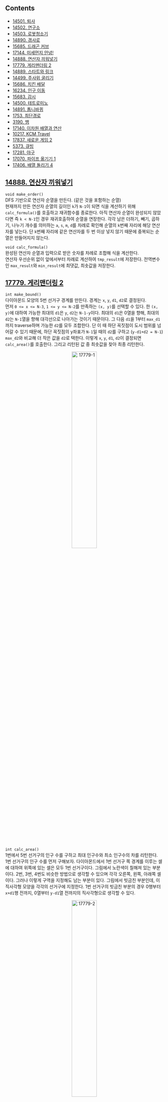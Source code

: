 ## Contents
* [14501. 퇴사](#14501)
* [14502. 연구소](#14502)
* [14503. 로봇청소기](#14503)
* [14890. 경사로](#14890)
* [15685. 드래곤 커브](#15685)
* [17144. 미세먼지 안녕!](#17144)
* [14888. 연산자 끼워넣기](#14888)
* [17779. 게리맨더링 2](#17779)
* [14889. 스타트와 링크](#14889)
* [14499. 주사위 굴리기](#14499)
* [15686. 치킨 배달](#15686)
* [16234. 인구 이동](#16234)
* [15683. 감시](#15683)
* [14500. 테트로미노](#14500)
* [14891. 톱니바퀴](#14891)
* [1753. 최단경로](#1753)
* [3190. 뱀](#3190)
* [17140. 이차원 배열과 연산](#17140)
* [10217. KCM Travel](#10217)
* [17837. 새로운 게임 2](#17837)
* [5373. 큐빙](#5373)
* [17281. 야구](#17281)
* [17070. 파이프 옮기기 1](#17070)
* [17406. 배열 돌리기 4](#17406)

<a name="14888"/>

## [14888. 연산자 끼워넣기](https://www.acmicpc.net/problem/14888)
`void make_order()`  
DFS 기반으로 연산자 순열을 만든다. (같은 것을 포함하는 순열)  
현재까지 만든 연산자 순열의 길이인 `k`가 `N-1`이 되면 식을 계산하기 위해 `calc_formula()`를 호출하고 재귀함수를 종료한다. 아직 연산자 순열이 완성되지 않았다면 즉 `k < N-1`인 경우 재귀호출하여 순열을 연장한다. 각각 남은 더하기, 빼기, 곱하기, 나누기 개수를 의미하는 `a`, `s`, `m`, `d`를 차례로 확인해 순열의 `k`번째 자리에 해당 연산자를 넣는다. 단 `k`번째 자리에 같은 연산자를 두 번 이상 넣지 않기 때문에 중복되는 순열은 만들어지지 않는다.  
  
`void calc_formula()`  
완성된 연산자 순열과 입력으로 받은 숫자를 차례로 조합해 식을 계산한다.  
연산자 우선순위 없이 앞에서부터 차례로 계산하여 `tmp_result`에 저장한다. 전역변수인 `max_result`와 `min_result`에 최댓값, 최솟값을 저장한다.  
  
<a name="17779"/>

## [17779. 게리맨더링 2](https://www.acmicpc.net/problem/17779)
`int make_bound()`  
다이아몬드 모양의 5번 선거구 경계를 만든다. 경계는 `x`, `y`, `d1`, `d2`로 결정된다.  
먼저 `0 <= x <= N-3`, `1 <= y <= N-2`를 만족하는 `(x, y)`를 선택할 수 있다. 한 `(x, y)`에 대하여 가능한 최대의 `d1`은 `y`, `d2`는 `N-1-y`이다. 최대의 `d1`은 0열을 향해, 최대의 `d2`는 `N-1`열을 향해 대각선으로 나아가는 것이기 때문이다. 그 다음 `d1`을 1부터 `max_d1`까지 traverse하며 가능한 `d2`를 모두 조합한다. 단 이 때 하단 꼭짓점이 도시 범위를 넘어갈 수 있기 때문에, 하단 꼭짓점의 y좌표가 `N-1`일 때의 `d2`를 구하고 (`y-d1+d2 = N-1`) `max_d2`와 비교해 더 작은 값을 `d2`로 택한다. 이렇게 `x`, `y`, `d1`, `d2`이 결정되면 `calc_area()`를 호출한다. 그리고 리턴된 값 중 최솟값을 찾아 최종 리턴한다.  
<p align="center">
<img src="/baekjoon/img/17779-1.png" alt="17779-1" height="40%" width="40%" align="middle">
</p>
  

`int calc_area()`  
1번에서 5번 선거구의 인구 수를 구하고 최대 인구수와 최소 인구수의 차를 리턴한다.  
1번 선거구의 인구 수를 먼저 구해보자. 다이아몬드에서 1번 선거구 쪽 경계를 이루는 셀에 대하여 위쪽에 있는 셀은 모두 1번 선거구이다. 그림에서 노란색이 칠해져 있는 부분이다. 2번, 3번, 4번도 비슷한 방법으로 생각할 수 있으며 각각 오른쪽, 왼쪽, 아래쪽 셀이다. 그러나 이렇게 구역을 지정해도 남는 부분이 있다. 그림에서 빗금친 부분인데, 이 직사각형 모양을 각각의 선거구에 지정한다. 1번 선거구의 빗금친 부분의 경우 0행부터 `x+d1`행 전까지, 0열부터 `y-d1`열 전까지의 직사각형으로 생각할 수 있다.  
<p align="center">
<img src="/baekjoon/img/17779-2.png" alt="17779-2" height="40%" width="40%" align="middle">
</p>

<a name="14889"/>

## [14889. 스타트와 링크](https://www.acmicpc.net/problem/14889)
`void make_team()`  
`N/2`명으로 구성된 팀을 만든다. **단 반대편 `N/2`명 팀도 자동으로 꾸려지므로 반대편 팀과 중복되지 않는 구성만 만든다.** 이를 위해 0번째 사람은 현재 만들고 있는 팀에 소속되어 있도록 한다. (초기 `mask`값이 1인 이유가 이것이다.)  
`mask`는 팀에 포함된 사람은 1, 포함되지 않은 사람은 0으로 처리된 비트마스크이다. DFS를 이용하여 `N/2`명의 팀을 꾸리고 `calc_diff()`를 호출한다.  

`void calc_diff()`  
인자로 받은 `mask`에 1로 표기된 팀을 스타트팀, 0으로 표기된 팀을 링크팀이라고 생각하고 각 팀의 시너지를 구해 차를 구한다. 링크팀의 시너지를 구하기 위해 `mask`, 스타트팀의 시너지를 구하기 위해 `~mask`를 인자로 하는 `make_pair()`를 각각 호출한다.  

`void make_pair()`  
`org_mask`에 0으로 표기된 팀에서 두 명씩 짝지은 페어들을 모두 구한다. 그리고 그 페어에 대하여 시너지를 더한다.  
예를 들어 `org_mask`(= 초기 `mask`)가 `111000`이었다고 하자. `make_pair()`는 0으로 표기된 팀에서 두 명씩 짝지은 페어를 DFS로 구한다. 예를 들어 `111110`에서 DFS는 리프에 도달하게 되며, 짝지은 페어만 1로 나타내기 위하여 `org_mask`와 `mask`를 XOR 처리한다. 즉 `111000` ^ `111110`은 `000110`이 된다. XOR의 결과에서 페어를 검출하고 시너지에 더해주게 된다. 이처럼 `org_mask`에서 0으로 표기된 팀의 시너지를 구하게 되므로 `calc_diff()`에서 `mask`에 대해 한 번, `~mask`에 대해 한 번 `make_pair()`를 호출한 것이다.  

  
<a name="14499"/>

## [14499. 주사위 굴리기](https://www.acmicpc.net/problem/14499)
`void roll()`  
`move`값에 따라 동서남북 방향으로 이동한 좌표가 바운드를 넘어가지 않는지 확인하고, 바운드 내라면 주사위 전개도를 변경한다. 그리고 주사위 바닥과 주사위가 놓여있는 칸 사이에 값을 복사한다.  
**문제에 주어져있는 전개도 모양을 적극 활용한다.** 주사위가 동서남북 방향으로 이동하면 전개도가 어떻게 변경되는지 그려서 확인한 후 코드화한다. **동서남북 모든 경우에 대하여 주사위 네 면이 서로 교환되는데, 이 때 하나의 변수 `temp`만으로 해결할 수 있다.**  
<p align="center">
<img src="/baekjoon/img/14499.png" alt="14499" height="40%" width="40%" align="middle">
</p>

<a name="15686"/>

## [15686. 치킨 배달](https://www.acmicpc.net/problem/15686)
처음 인풋을 받을 때 집과 치킨집의 좌표를 전역변수 `home`과 `chicken`에 저장했다. 그리고 집의 개수와 치킨집의 개수를 각각 `H`, `C`에 저장했다.  

`void select_chicken()`  
`C`개의 치킨집 중 `M`개의 치킨집을 고른다.  
비트마스크를 이용해 `C` combination `M`을 구했다. 단, 가령 13개의 치킨집 중 8개의 치킨집을 고른다면 5개를 골라 `mask`만 반대로 뒤집어주면 되기 때문에 `reverse` 인자를 두고 `C-M`개를 골라 `mask`를 뒤집을 것인지 그냥 `M`개를 골라 `mask`를 그대로 이용할 것인지를 알 수 있도록 하였다. 이 `reverse`가 있는 버전과 없는 버전을 비교했을 때 백준 저지에서는 4ms로 동일하게 나왔는데 `M`이 최대 13이기 때문에 큰 차이가 없는 것으로 추측된다. `M`이 큰 값이면 차이가 있을 것으로 예상된다. 이 과정을 통해 `mask`를 확정지으면 `calc_city_dist()`를 호출해 해당 `mask`에 대한 도시의 치킨 거리를 구한다.  

`int calc_city_dist()`  
도시의 치킨 거리를 구한다.  
도시의 치킨 거리는 각 집의 치킨 거리의 합과 같다. 그리고 각 집의 치킨 거리는 그 집과 `M`개의 치킨집까지의 치킨 거리의 최솟값과 같다. 따라서 `calc_home_dist()`를 이용해 각 집의 치킨 거리를 구한 다음 그것을 모두 더했다.  


`int calc_home_dist()`  
각 집의 치킨 거리를 구한다.  
`mask`에서 1인 인덱스를 가지는 `chicken`의 치킨집과 `h` 인덱스를 가지는 `home`의 집 사이의 거리를 모두 구해보고 최솟값을 반환하였다. 집과 치킨집 사이의 거리는 `calc_dist()`를 호출하여 계산하였다.  

`int calc_dist()`  
문제의 정의에 따라 두 위치 사이의 거리를 계산하였다.  

<a name="16234"/>

## [16234. 인구 이동](https://www.acmicpc.net/problem/16234)
메인함수에서 `N`, `L`, `R`과 초기의 인구 배열을 `A`에 저장하였다. 그리고 인구 이동은 더 이상 인구 이동이 없을 때까지 (`move_flag`가 `false`일 때까지) 계속된다.  
한 차례의 인구 이동은 연합 번호를 저장하는 `B`와 연합 번호 별 각 나라의 새로운 인구를 저장하는 `C`를 각각 -1과 0으로 `memset()`하는 것 부터 시작한다. 이중 for문으로 직접 초기화하는 것보다 `memset()`을 이용하는 것이 실험 상 10ms 정도 빨랐다. `unite_num`도 0으로, `move_flag`도 `false`로 해준다.  
그리고 이중 for문을 돌면서 아직 연합을 이루지 않은 나라 즉 `B[i][j]`가 `-1`인 나라를 찾아 연합을 이루기 시작한다. `make_unite(i, j, unite_num);`을 호출하며, 이는 `unite_num`에 해당하는 전체 인구수와 나라수를 pair 형태로 반환한다. 만약 `nation`이 한 번이라도 2 이상이면 인구 이동이 일어나므로 `move_flag`를 `true`로 하였다. 연합 번호 별 각 나라의 새로운 인구수를 `C[unite_num]`에 저장하였다. `move_flag`가 `true`인 경우 이 `C`를 이용해 `A`를 바꿔줄 것이기 때문이다. **원래는 `C`를 사용하지 않고 대신 그 자리에 이중 for문을 넣어 연합 번호가 `unite_num`인 나라를 찾아 `people / nation`으로 `A[i][j]`를 바꿔주었었다. 이렇게 하면 최대 `unite_num`번 이중 for문을 돌려야 한다. 그러나 `C`를 이용함으로써 한 번만 이중 for문을 돌리게 하였다.** 한편 `unite_num`은 0부터 1씩 증가하는 숫자이며, 하나의 나라로도 이룰 수 있다고 보았다.  
연합을 모두 이루면 `move_flag`를 확인하였다. `false`인 경우 인구 이동이 일어나지 않으므로 `while(true)`를 `break`하였다. `true`인 경우는 최종 출력값인 `move`를 1 더하고 `B`와 `C`를 이용하여 `A`를 변경하였다. 이 부분이 위에서 강조한 이중 for문을 한 번만 돌리는 부분이다. 연합 번호 별로 그 연합에 속하는 나라의 좌표를 vector에 저장해보기도 했는데, 오히려 시간이 매우 오래 걸렸다.  

`pair<int, int> make_unite(int x, int y, int num)`  
`(x, y)` 나라를 연합 `num`에 할당하고 즉 `B[x][y] = num`으로 하고, `(x, y)`에서 사방으로 연합을 늘릴 수 있는지 확인한다. 연합 번호 `num`의 총 인구수와 나라수를 pair 형태로 반환한다.  
사방으로 연합을 늘릴 수 있는지 확인하는 것은 델타 배열 `dx`와 `dy`를 사용하였다. 그리고 `(x, y)`로 부터 한 칸 이동한 `(temp_x, temp_y)`가 연합을 이루기 적당한지 `valid_unite()`를 호출하여 확인하였다. 연합을 이룰 수 있다면 인구수와 나라수를 업데이트 해주었다.  

`bool valid_unite(int x, int y, int temp_x, int temp_y)`  
`(x, y)`에서 한 칸 확장된 `(temp_x, temp_y)`가 함께 연합을 이룰 수 있는지 확인한다.  
함께 연합을 이룰 수 있는 조건은 세 가지이다. 1) `(temp_x, temp_y)`의 인덱스가 valid하다. 2) `(temp_x, temp_y)`가 이미 다른 연합에 속해있지 않다. 3) `(x, y)`와 `(temp_x, temp_y)`의 인구수 차이가 L 이상 R 이하이다. 이 세 가지 조건을 모두 만족하는 경우에만 `true`를 반환한다.  

<a name="15683"/>

## [15683. 감시](https://www.acmicpc.net/problem/15683)
메인함수에서 `map`에 `N` * `M`의 인풋을 저장했으며, CCTV는 구조체 `CCTV`의 전역 벡터인 `cctvs`에 저장하였다. 구조체 `CCTV`는 CCTV의 위치를 나타내는 `x`, `y`와 몇 번 CCTV인지 나타내는 `num`, CCTV를 90도로 회전한 가짓수 중 하나를 나타내는 `dir`을 멤버변수로 가진다.  

`void DFS(int k)`  
전체 CCTV에 대하여 90도로 회전한 가짓수 중 하나를 결정한다.  
`k`는 현재 새롭게 방향을 지정하려는 CCTV의 인덱스이다. CCTV의 `num`에 따라서 가능한 (회전하여 만들 수 있는) 가짓수가 다르므로 전역에 `possible_dirs`에 미리 그 가짓수를 저장해두었다. `possible_dirs`를 이용해 DFS로 모든 CCTV에 대하여 가짓수를 결정한다. 모두 결정했다면 `surveil()`을 호출한다.  

`void surveil()`  
각 CCTV의 `num`과 `dir`에 따라 오른쪽, 위쪽, 왼쪽, 아래쪽 중 감시하는 방향을 선택해 `surveil_1_dir()`을 호출한다. 단, 그 전에 `map2`에 `map`을 복사한다. 가령 1번 CCTV이고 오른쪽 방향을 감시한다면 `surveil_1_dir(x, y, RIGHT)`를 호출한다. `surveil_1_dir()`은 `map2`에 감시한 부분을 7로 변경한다. 따라서 `map2`에서 사각지대인 0인 부분의 개수를 세서 `min_blind`를 업데이트한다.  

`void surveil_1_dir(int x, int y, int dir)`  
`dir`이 `RIGHT`, `UP`, `LEFT`, `DOWN`이냐에 따라 해당 방향을 감시한다. 단, 벽이 있으면 해당 방향의 감시를 멈추며 CCTV가 있더라도 통과하여 그 부분도 감시한다고 생각한다. 감시한 부분은 `map2`에 7로 변경한다.  

<a name="14500"/>

## [14500. 테트로미노](https://www.acmicpc.net/problem/14500)
5가지 테트로미노를 회전/대칭하여 만들 수 있는 가짓수는 총 19가지이다. 1가지 모양에 대해, 내부 4개의 셀을 델타 배열처럼 표현하였다. 가령 □□□□ 모양이라면 맨 처음 셀을 기준으로 하면 (0, 0), (0, 1), (0, 2), (0, 3)이므로 dx = {0, 0, 0, 0}, dy = {0, 1, 2, 3}처럼 표현하였다. 19가지에 대하 모두 이렇게 표현하여 2차원 배열로 묶은 것이 `dx`와 `dy`이다.  
`N` * `M`의 종이 위 모든 셀을 기준으로 해 다음을 수행하였다.  
19가지의 모양 중 1가지에 대하여  
1) 4개의 셀이 모두 종이 위에 표현될 수 있는가? (인덱스)  
2) 만약 그렇다면 합을 계산하고, 최댓값을 갱신한다.  

<p align="center">
<img src="/baekjoon/img/14500.png" alt="14500" height="40%" width="40%" align="middle">
</p>

<a name="14891"/>

## [14891. 톱니바퀴](https://www.acmicpc.net/problem/14891)
톱니바퀴 정보가 띄어쓰기로 분리되어 있지 않으므로, 한 톱니바퀴에 대하여 스트링으로 받고 하나씩 파싱해 전역 `cogwheel`에 넣어주었다. 회전 정보를 받을 때마다 `rotate_check()`를 호출했다. 단 인풋으로 주어지는 톱니바퀴 번호는 1부터 시작하고, 코드에서는 0부터 시작했으므로 -1 해서 인자로 넘겨주었다.  

`void rotate_check(int cog, int cw)`  
회전시킬 톱니바퀴 번호 `cog`와 회전 방향 `cw`의 pair를 원소로 하는 queue `q`에 적절히 enque하고, enque가 끝나면 deque해가며 `rotate()`를 호출하였다.  
먼저 처음 인자로 들어왔던 `cog`와 `cw`의 페어를 먼저 `q`에 enque하였다. 그리고 `cog`보다 오른쪽 방향에 있는 톱니바퀴를 회전해야 하는지 확인하였다. 회전해야 한다면 회전시킬 톱니바퀴 번호와 직전에 회전시켰던 방향의 반대방향의 페어를 `q`에 enque하였다. 회전하지 않는다면 `break`하여 그 방향의 톱니바퀴는 더 이상 확인하지 않았다. 왼쪽 방향도 마찬가지로 진행하였다. enque 과정이 모두 끝나면 `!q.empty()`할 때까지 하나씩 deque해가며 `rotate()`를 호출해 실제로 회전시켰다.  

`void rotate(int cog, ing cw)`  
`cog`번째 톱니바퀴를 `cw` 방향으로 회전시킨 결과를 전역 `cogwheel`에 적용하였다. 단 회전시킬 때 직전 결과를 덮어쓰지 않도록 주의한다. 틀린 버전은 아래 *실수했던 부분*의 5)를 참고.  

`int calc_score()`  
회전이 모두 끝나고 모든 톱니바퀴에 대하여 12시 방향의 극을 확인하였다. S극이라면 `pow(2, i)`를 `score`에 더해주었다. for문에 간편하게 넣어주기 위해 `pow()`를 활용했다.  

*실수했던 부분*
1) 처음 인풋 받을 때 톱니바퀴 정보가 띄어쓰기로 분리되어 있지 않아서 스트링으로 받고 하나씩 파싱해주어야 했는데, 띄어쓰기로 분리되어 있지 않다는 것 자체를 생각을 못해서 시간을 많이 낭비했다. 스트링으로 한 톱니바퀴의 정보를 받은 다음, 스트링을 traverse 하면서 하나씩 얻어오고 '0'을 빼주는 것까지 해야 한다. 스트링을 파싱하면 char이기 때문이다. 
2) 인풋으로 주어지는 톱니바퀴 번호는 1부터 시작하고, 코드에서는 0부터 시작했으므로 -1 해서 `rotate_check()`의 인자로 넘겨주었어야 하는데 이걸 생각 못하고 그냥 넘겨줬었다.  
3) 양옆 방향 톱니바퀴를 회전해야 하는지 확인하고 회전해야 한다면 톱니바퀴 번호와 방향을 `q`에 enque 해주었는데, 회전 방향이 계속 반대가 되야 한다는 것을 적용해주지 않았었다. (그냥 인풋에 주어진 회전 방향의 반대 방향을 여러 톱니바퀴 회전에 그대로 적용했다.) 문제를 꼼꼼히 읽어야한다!  
4) 주변 톱니바퀴 회전 정보는 enque 해주었는데 막상 자기 자신의 회전 정보를 enque 해주지 않았다. 빼먹는 부분 없이 하자.  
5) `rotate()`에서 반시계 방향 회전은 문제가 없었는데 시계 방향 회전에서 값을 계속 덮어 써서 버그가 있었다. 회전 시 주의해야한다.   
```cpp
// 틀린 버전
for(int i=0; i<7; i++)
    cogwheel[cog][i+1] = cogwheel[cog][i];

// 맞는 버전
for(int i=6; i>=0; i--)
    cogwheel[cog][i+1] = cogwheel[cog][i];
```
6) queue에서 `q.pop()`은 아무것도 반환하지 않는다. 얻어오면서 pop도 하고 싶다면 `q.front()`로 받은 다음 `q.pop()`을 해주어야 한다.  

<a name="1753"/>

## [1753. 최단경로](https://www.acmicpc.net/problem/1753)
다익스트라 알고리즘을 이용해 한 노드에서 모든 노드로의 최단거리를 구한다. 단 `V*V`의 벡터를 잡고 sparse하게 에지 정보를 기록할 경우 메모리 초과가 난다. 따라서 에지의 개수만큼만 저장해 처리한다.  
메인함수에서 `V`, `E`, `K`를 받고 `E`개의 에지 정보를 `vector<vector<pair<int, int>> > edge(V)`에 저장한다. `edge_weight[i]`는 노드 `i`에서 출발하는 모든 에지 정보가 담겨있는 벡터이다. `dijkstra()`를 호출해 노드 `K-1`로부터 모든 노드로의 최단거리를 구하도록 하였다.  
추가) 문제에서 서로 다른 두 노드 사이에 여러 개의 간선이 있을 수 있다고 하여 `vector<unordered_map<int, int> > edge(V)`에 가장 작은 거리를 갖는 간선만 중복되지 않게 저장하였더니, 시간과 메모리 모두 오히려 증가하였다. 상황에 따라 잘 판단해야 할 듯하다.  


`void dijkstra(int V, int S, vector<vector<pair<int, int>> >& edge)`  
`dist`는 `V` 크기의 벡터로, 노드 `S`로부터 각 인덱스번째 노드로의 최단거리를 기록한다. 처음에는 모두 INF로 잡고 `dist[S]`만 0으로 초기화한다. 그리고 방문한 노드를 기록하는 unordered_set `visited`와 priority queue를 min heap으로 이용해 "아직 방문하지 않은 노드"이면서 "현재까지의 최단거리가 (다른 노드에 비해) 짧은 노드"를 계속해서 얻을 수 있도록 하였다. priority queue `pq`에는 pair가 들어가며, 인덱스가 pair.second인 노드의 (현재까지의) 최단거리를 pair.first가 되도록 push 하였다. 인덱스가 first, 최단거리가 second가 아닌 이유는 최단거리에 따라 정렬되어야 하기 때문이다. `pq`에 `(0, S)`의 pair를 넣는 것으로 시작한다. 다음 내용은 `pq`가 비어있을 때까지 반복한다.  
1) `pq.top()`의 first와 second를 각각 `d`, `u`로 받아온 후 pop한다.  
2) 만약 `visited`에 `u`가 있다면 즉 `u`를 이미 방문한 적이 있다면 더 확인할 필요가 없다. continue한다.  
3) `visited`에 `u`를 넣고, 인덱스가 `u`인 노드와 인접한 모든 노드에 대하여 최단거리를 갱신할 수 있는지 확인한다. `u` 노드부터 `u`와 인접한 어떤 노드까지의 길이에 `d`를 더한 값이 현재의 `dist`값보다 작다면 `dist`를 갱신한다. 그리고 `pq`의 pair first, second의 의미에 따라 push한다.  
위의 반복이 끝나면 최단거리를 모두 구한 것이므로 각 노드까지의 최단거리를 출력한다.  

<a name="3190"/>

## [3190. 뱀](https://www.acmicpc.net/problem/3190)
뱀의 머리와 꼬리에서 수정이 일어나므로 cpp의 링크드리스트인 `list`를 사용해보았다. list는 양방향 리스트이고, forward_list가 단방향 리스트이다. 처음 써봤는데 유용했던 것 같고, `deque`도 양방향 수정이 가능하므로 deque로 구현해도 가능했을 것 같다.  
메인에서 사과가 있는 곳을 전역 배열 `apple`에 true로 표시하였고, 뱀의 방향 변환 정보는 앞에서부터 쓰이므로 전역 queue `q`에 push하였다. 뱀은 머리부터 꼬리까지 연결된 list로 보고 처음 있는 곳인 (0, 0)을 `emplace_front()` 해주었다. 그리고 전역 배열 `map`은 현재 시점에 뱀이 존재하는 곳을 true로 한 것이다. 뱀이 벽이나 자기 자신에 부딪힐 때 게임이 종료되므로, 자기 자신에 부딪히는 것을 확인하기 위한 배열이다.  

`int dummy(list<pair<int, int> >& snake, int dir, int cur_time)`  
`snake`는 뱀의 머리부터 꼬리까지 연결되어 있는 list이고, `dir`은 현재 뱀이 바라보고 있는 방향으로 enum에 정의한 `RIGHT`, `DOWN`, `LEFT`, `UP` 중 하나이다. `cur_time`은 현재 시각이다.  
먼저 뱀이 `dir`을 따라 한 칸 더 이동했을 때의 좌표를 `nx`, `ny`로 표현하였다. 이 때 `snake`의 반복자 `begin()`을 사용하였다. 이 `nx`, `ny`가 인덱스를 벗어난다면 벽에 부딪힌 것이므로 게임이 종료되게 하였다. 또는 인덱스를 벗어나지 않지만 `map[nx][ny]`가 true라면 뱀이 자기 자신에 부딪히게 되므로 역시 게임이 종료되게 하였다.  
게임이 종료되지 않는다면 `snake.emplace_front(nx, ny)`로 새로운 머리를 추가해준다. 그리고 `map`도 업데이트해준다. 새로운 머리가 생긴 곳에 사과가 있는지 확인하고, 사과가 있다면 꼬리의 변화 없이 사과만 사라지며 사과가 없다면 `map`에서 꼬리 부분을 false로 바꾸고 `snake`에서도 `pop_back()` 해준다. 여기까지 마치면 `q.front()`를 참고하여 다음 초에서 방향이 전환되는지 확인한다. 단 방향이 전환되건 전환되지 않건 `++cur_time`이 되도록 한다. 그리고 게임이 끝날 때까지 `dummy()`를 재귀 호출한다.  

*실수했던 부분*  
1) 뱀을 하나의 객체 또는 컨테이너로 처음에는 생각하지 못했다. 그냥 `map`과 뱀의 머리 위치, 방향, 길이만 알면 된다고 생각했다. 하지만 꼬리를 자르는 과정은 list나 deque같은 컨테이너가 없으면 할 수 없었다. **처음부터 컨테이너를 잘 선택**하는 게 정말 중요한 것 같다.  
2) 뱀이 방향 전환을 할 때 왼쪽으로 90도 회전하면 (`rot_dir`이 `LEFT`일 때) `dir`이 3->2, 2->1, 1->0, 0->3으로 변경되어야 한다. 그런데 이것을 `dir = (dir - 1) % 4`로 구현하니 틀렸습니다가 나왔다. **mod 연산자 앞에 오는 수가 음수이면 무조건 mod 결과는 음수**인데 -1 % 4가 3이 나올 것이라고 생각한 것이다. 이제는 안 잊어버리겠지?  

<a name="17140"/>

## [17140. 이차원 배열과 연산](https://www.acmicpc.net/problem/17140)
`int r_arith(int r_num, int c_num)`  
R 연산은 각 행에 있는 원소들의 등장 횟수를 카운트하여 그 행의 내용을 바꾼다. 그래서 먼저 unordered_map `m`을 이용해 원소의 등장 횟수를 카운트하였고, 그것을 벡터 `v`로 옮겨 소팅하였다. 단 벡터에 페어가 있는 경우, first를 기준으로 먼저 소팅하기 때문에 등장 횟수를 first에 넣고 숫자를 second에 넣어 따로 compare 함수를 만들지 않고 처리하였다. 그리고 소팅한 내용을 해당 행에 넣고, 그 다음 원소부터 마지막 원소까지 모두 0으로 바꿔주었다. (다른 행에 의해 유효한 열의 개수가 늘어날 경우 그 부분은 0으로 처리하라고 문제에 나와 있기 때문이다.) R 연산을 수행한 다음 유효한 열의 개수는 `max_c_num`에 저장하고 이것을 메인함수로 반환하였다.  

`int c_arith(int r_num, int c_num)`  
`r_arith()`와 처리하는 내용은 비슷하되, column-wise로 접근하여 처리하였다.  

*지긋지긋한 런타임 에러*
이차원 배열을 처리할 때 벡터를 쓰면 좋을 거라 생각했다. resize() 함수로 새로 만들어진 원소를 기본값으로 초기화하는 방법을 쓰면 좋을 거라고 생각했다. (막상 짜보니 column-wise로 접근해야 하는 C 연산을 처리하기 복잡하긴 했다. 그래도 어찌저찌 짜긴 했다.) 그런데.. 테스트 케이스는 돌아가는데 계속 **런타임 에러**가 났다. 사실 왜 런타임 에러가 났는지 이유는 찾지 못했는데, 이차원 배열을 전역 어레이로 처리하니까 아무 문제 없이 맞았습니다가 떴다. 문제에서 이 이차원 배열이 계속 늘어나는 것이 아니고 행 또는 열의 개수가 100개가 넘어가면 자르라고 했으므로 충분히 배열로 처리할 수 있는 문제였다. (사실 이 생각은 처음에 하지 못했다.) **내가 공부한 내용을 써먹을 수 있을 것 같다고 방법을 선택하는 게 아니라 더 깔끔하고 실수하지 않을 방법을 선택해야 한다!!**  

<a name="10217"/>

## [10217. KCM Travel](https://www.acmicpc.net/problem/10217)

<a name="17837"/>

## [17837. 새로운 게임 2](https://www.acmicpc.net/problem/17837)
전역 배열 `color`는 보드의 색깔을 `WHITE`(0), `RED`(1), `BLUE`(2) 중 하나로 표현한다. 전역 벡터 `board[i][j]`는 (0부터 셀 때) i행 j열에 놓여있는 말을 아래 깔려 있는 것부터 차례로 저장한다. 전역 벡터 `horse_info`는 현재 말들의 위치와 방향을 저장한다. 예를 들어 `horse_info[i]`는 (0부터 셀 때) i번 말의 x좌표, y좌표, 방향을 `Horse` 라는 구조체 안에서 저장한다.  
메인 함수에서는 인풋을 받으며 초기의 `board`와 `horse_info`를 저장한다. 그리고 `turn()`을 whlie문 아래에서 호출하는데, 이 `turn()`의 반환값이 false일 때 이 while문은 break 된다. `turn()`의 반환값이 false인 경우는 해당 턴을 진행하다가 한 칸에 4개 이상의 말이 겹쳐지게 되어 종료한 경우이다.  
`bool turn()`  
K개의 말을 차례로 움직이며 한 턴을 진행한다. 하나의 말에 대하여 현재의 위치를 `cx`와 `cy`, 이동할 곳의 위치를 `nx`와 `ny`에 저장한다.  

1) `nx`와 `ny`의 인덱스가 밖으로 나가거나 `color[nx][ny]`가 `BLUE`인 경우는 방향을 바꾸고 한 칸 이동한다. 문제에 명시되어 있지 않지만 **바꾼 방향으로 한 칸 이동할 때에도 그 칸의 색깔에 따라 다르게 행동해야 한다.** 따라서 (문제에 나와있는 대로) 이동할 칸이 인덱스 밖으로 나가거나 `BLUE`인 경우만 그 자리에 있도록 하고, 그렇지 않은 경우에는 변경된 `nx`, `ny`에 대하여 다시 행동하도록 해야한다. 따라서 이 경우 **`k--`를 하게 하여 큰 for문을 마치고 `k++`이 되더라도 같은 `k`에 머무를 수 있도록 하였다.**

2) `color[nx][ny]`가 `WHITE`이거나 `RED`인 경우는 `board[cx][cy]`에서 `k`가 있는 곳을 반복자로 찾은 다음, 거기부터 끝까지 `board[nx][ny]`에 emplace_back 하였다. 이 때 `board`와 `horse_info` 모두 올바르게 업데이트 되도록 하였다. 단, `RED`인 경우는 원래 반대의 순서로 emplace_back 되었어야 하므로 다시 `board[nx][ny]`에서 방금 추가한 `k`를 가리키는 반복자를 찾은 다음 거기부터 끝까지 reverse 되게 하였다. **아예 `WHITE`와 `RED`를 따로 처리해 `RED`일 경우 `board[nx][ny]`에 emplace_back 할 때부터 반대의 순서로 넣을 수도 있겠지만, 이 경우 반복자를 관리하기 어렵고 역방향 반복자 등을 사용해야 해 이렇게 처리하였다.** 그리고 `board[nx][ny]`에 emplace_back될 때 `board[nx][ny].size()`가 증가하므로, 이 값이 4 이상이 되면 false를 반환하며 종료하게 하였다. 그렇지 않은 경우에는 true를 반환하며 종료하게 하였다.  

<a name="5373"/>

## [5373. 큐빙](https://www.acmicpc.net/problem/5373)
여러 테스트 케이스를 처리해야 하므로, 전역 상수 배열 `org_cube`에 초기 색깔 세팅을 저장해두고 테스트 케이스 하나를 처리할 때마다 `cube`에 `org_cube` 내용을 저장하는 것부터 시작하였다. 각 큐브의 면의 셀은 그 면을 정면에서 바라볼 때의 순서로 저장하였다. 그리고 한 번 큐브를 돌릴 때마다 `rotate()`를 호출하였다.  

`void rotate(int side, char dir)`  
한 면을 한 번 회전시킬 때 영향을 받는 면은 총 다섯 면이다. 가령 U면을 회전시킨다면 U면의 9개의 셀은 한꺼번에 시계 방향 혹은 반시계 방향으로 회전하며, U면과 접하고 있는 L면, F면, R면, B면에서 각각 3개의 셀이 서로 회전된다. 따라서 1) 자기 자신의 9개의 셀을 회전하는 부분과 2) 접하고 있는 네 면의 3개의 셀을 서로 회전시키는 부분 두 가지로 구성하였다. **어려웠던 점은** 접하는 네 면에서 3개의 셀이 어떤 때는 그 면에서의 행이고 어떤 때는 열일 때가 있다는 것이다. 게다가 3개의 셀을 그 다음 면의 자리에 붙여넣는데 그 순서를 유지해야할 때도 있고 유지하지 않아야 할 때도 있었다. 각 면을 정면에서 바라볼 때의 순서로 유지해야 했기 때문이다. (즉 큐브를 돌려도 셀을 저장하는 시점은 항상 동일해야 했기 때문이다.) 컴팩트하게 예쁘게 짜고 싶었지만 하나의 규칙으로 짜기도 어려웠고 짠다 해도 배열의 차원이 너무 높아지는 등 어려움이 있어 그냥 하드코딩 하였다. 여튼 어려운 시뮬레이션이었다.  

<a name="17281"/>

## [17281. 야구](https://www.acmicpc.net/problem/17281)
`void dfs(unsigned int mask, int k, int prev, int order[])`  
DFS를 이용해 순열을 만든다. 조합과 달리 직전에 선택했던 것(`prev`)보다 앞에 있는 것도 선택할 수 있으므로 포문의 조건에 주의한다. (0부터 셀 때) 0번 선수는 반드시 (0부터 셀 때) 3번 타자라고 문제에서 주어졌으므로, 1번 선수 ~ 8번 선수의 순서를 만든다. 8명의 순서를 모두 만들면 `baseball()`을 호출하고 리턴되며, 이 상태에서 `order[0]` ~ `order[7]`에 1 ~ 8의 순열이 들어가있고 `order[8]`은 처음과 같이 0이다.  

`void baseball(int order[])`  
타순을 정리하고 `N` 이닝을 진행한다.  
`order`에서 3번째에 0(0번 선수)를 끼워 넣어야 한다. 그런데 `dfs()`에서 다시 `order`를 사용하므로 `order` 자체를 변경하면 안 된다. 따라서 `my_order` 라는 배열을 만들어 타순을 정리하였다. 그리고 `N` 이닝을 진행하였다. n루타를 쳤을 때 3루, 2루, 1루를 차례로 확인하여 주자가 있을 경우 n루만큼 진루시켰다. `nth_player`는 현재 몇 번 타자의 차례인지를 의미하며, `my_order[nth_player]`를 이용해 몇 번 선수인지를 찾아내었다. 한 이닝이 종료되어도 `nth_player`는 초기화하지 않으며, (0부터 셀 때) 8번 타자 다음에는 다시 0번 타자의 차례이므로 mod 연산자를 이용해 다음 타자를 정했다.  

<a name="17070"/>

## [17070. 파이프 옮기기 1](https://www.acmicpc.net/problem/17070)
전역 상수 배열 `dx`, `dy`에는 `HOR`(가로), `VIR`(세로), `DIA`(오른대각) 방향으로 이동할 때의 x좌표와 y좌표의 이동량을 델타 배열로 나타낸 것이다. 전역 상수 배열 `moving`의 `moving[i]`는 현재 방향이 `i` 방향일 때 다음 방향으로 선택할 수 있는 방향을 저장한다. 예컨대 현재 방향이 가로 방향이라면 `moving[HOR]`를 확인하여 다음 방향으로 `HOR`, `DIA`를 선택할 수 있다. -1은 ragged array가 되지 않도록 넣어준 dummy이며 `moving[i]`의 원소를 확인하다가 -1이 나오면 break 하였다.  

`void dfs(int hx, int hy, int dir)`  
인자 `hx`, `hy`는 현재 파이프의 head 부분 x좌표, y좌표이다. `dir`은 현재 파이프의 방향이다. 따라서 `hx`, `hy`, `dir`을 이용하여 현재 파이프의 tail 부분의 좌표를 알아낼 수 있으며, 이것은 곧 이동 후 파이프의 head 부분 좌표와 같다. (현재 tail 자리에 다음 head가 오는 식이다.) 따라서 그 좌표를 `next_hx`, `next_hy`로 두었다. 그리고 `moving[dir]`을 traverse 하면서 다음 이동 방향 `next_dir`을 설정했다. 그러면 다시 `next_hx`, `next_hy`, `next_dir`을 통해 이동 후 파이프의 tail 부분 좌표를 구할 수 있다. 그 좌표를 `next_tx`, `next_ty`로 두었다. 먼저 이 좌표가 인덱스 범위 밖으로 나가거나 벽에 부딪히는 경우 탐색을 멈췄다. 그리고 `next_dir`이 `DIA`일 경우는 추가로 확인해야 할 셀이 두 개 더 있으므로 이를 확인한다. 여기까지 `next_tx`와 `next_ty`를 확인했을 때 문제가 없었다면 (`N-1`, `N-1`)에 도달했는지 확인하고, 도달했다면 전체 방법의 수에 누적하고 탐색을 멈춘다. 도달하지 않았다면 `dfs()`를 재귀호출하여 탐색을 계속한다.  

<a name="17406"/>

## [17406. 배열 돌리기 4](https://www.acmicpc.net/problem/17406)
`void make_order(unsigned int mask, int k, int order[])`  
`K`개의 회전 변환 순서를 순열로 정한다. 순서 하나가 완성되면 그 순서대로 회전 변환을 수행한다. 그러나 이 때 `org_map`을 바로 회전시키면 다음에 만들어진 순서로 회전 변환을 수행할 때 영향을 받으므로, `my_map`이라는 배열을 하나 만들어 `org_map`을 복사하였다. 그리고 `K`개의 회전 변환을 수행하도록 `rotate_square()`를 호출하였다. `sx`와 `sy`는 회전할 사각형의 왼쪽 상단의 x좌표와 y좌표 (start x와 start y) 이다. `j`는 회전할 사각형의 길이보다 1 작은 수로, `sx`와 `sy`에 각각 더하면 `ex`와 `ey`가 된다. `ex`와 `ey`는 회전할 사각형의 오른쪽 하단 x좌표와 y좌표 (end x와 end y)이다. `K`번의 회전이 끝나면 `get_score()`를 호출해 현재 배열의 점수를 구한다. 문제에서는 최소 점수를 구하고자 하므로 전역 변수 `min_score`보다 작은 점수라면 업데이트한다.  

`void rotate_square(int sx, int sy, int n, int my_map[][MAXSIZE])`  
`make_order()` 설명에서 언급한대로 `ex`와 `ey`를 `sx`, `sy`, `n`으로 복구시킨다. 그리고 덮어씌워질 값을 `tmp`에 저장해두고 적절히 회전시킨다. 이 때 for문에서 `sx`, `sy`, `ex`, `ey`가 사용되었다.  

`int get_score(int my_map[][MAXSIZE])`  
문제에서 어떤 배열의 점수는 각 행의 합 중 최소인 것이라고 하였으므로 이대로 점수를 계산한다.  

*기억할 것*
1) 순열을 만들 때 직전에 뭘 선택했는지 저장하는 `prev`는 필요 없다. `prev`가 필요한 건 조합을 만들 때다.  
2) 다차원 배열을 인자로 받을 때는 첫 차원 빼고 모두 명시되어 있어야 한다. 즉 이차원 배열 `my_map`을 인자로 하는 함수에는 `int my_map[][MAXSIZE]`와 같이 명시되어 있어야 한다.  
3) 인자로 받은 배열은 포인터처럼 되기 때문에 원소의 개수를 알 수 없다. 따라서 range-based for문을 사용할 수 없다.  
